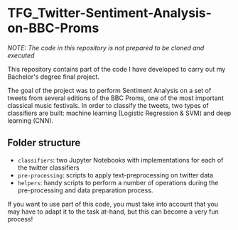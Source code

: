 # TFG_Twitter-Sentiment-Analysis-on-BBC-Proms

*NOTE: The code in this repository is not prepared to be cloned and executed*

This repository contains part of the code I have developed to carry out my Bachelor's degree final project.

The goal of the project was to perform Sentiment Analysis on a set of tweets from several editions of the BBC Proms, one of the most important classical music festivals.
In order to classify the tweets, two types of classifiers are built: machine learning (Logistic Regression & SVM) and deep learning (CNN).

## Folder structure
 - ```classifiers```: two Jupyter Notebooks with implementations for each of the twitter classifiers
 - ```pre-processing```: scripts to apply text-preprocessing on twitter data
 - ```helpers```: handy scripts to perform a number of operations during the pre-processing and data preparation process.

If you want to use part of this code, you must take into account that you may have to adapt it to the task at-hand, but this can become a very fun process!
